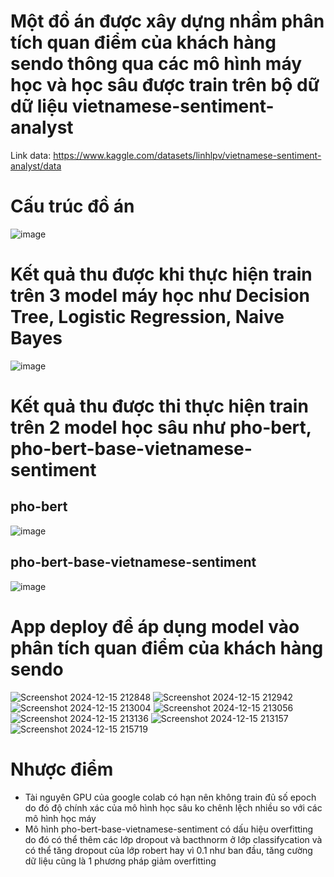 # Một đồ án được xây dựng nhầm phân tích quan điểm của khách hàng sendo thông qua các mô hình máy học và học sâu được train trên bộ dữ dữ liệu vietnamese-sentiment-analyst
Link data: https://www.kaggle.com/datasets/linhlpv/vietnamese-sentiment-analyst/data

# Cấu trúc đồ án

![image](https://github.com/user-attachments/assets/36d5a1ff-6cd3-468a-a51e-b5fa69fbf4c6)

# Kết quả thu được khi thực hiện train trên 3 model máy học như Decision Tree, Logistic Regression, Naive Bayes

![image](https://github.com/user-attachments/assets/81f6fb50-48b7-474b-ae50-633b6df1574a)

# Kết quả thu được thi thực hiện train trên 2 model học sâu như pho-bert, pho-bert-base-vietnamese-sentiment

## pho-bert
![image](https://github.com/user-attachments/assets/578b1737-2603-4419-a69b-64d0ae770197)

## pho-bert-base-vietnamese-sentiment

![image](https://github.com/user-attachments/assets/a9b3e217-4ed1-4b5b-9600-5da0eaf1ed9e)

# App deploy để áp dụng model vào phân tích quan điểm của khách hàng sendo

![Screenshot 2024-12-15 212848](https://github.com/user-attachments/assets/75d5551c-e17f-4796-bb44-5402667724e5)
![Screenshot 2024-12-15 212942](https://github.com/user-attachments/assets/cc56ecbd-6a95-412f-982b-2735354a6df8)
![Screenshot 2024-12-15 213004](https://github.com/user-attachments/assets/dcdb6474-8342-4d26-b5d7-9f74355ce37e)
![Screenshot 2024-12-15 213056](https://github.com/user-attachments/assets/d40190ec-038c-4517-88d4-9942579dec0e)
![Screenshot 2024-12-15 213136](https://github.com/user-attachments/assets/68919868-72ab-45f4-ab34-fc6b570bc3ef)
![Screenshot 2024-12-15 213157](https://github.com/user-attachments/assets/2f3ac271-351f-4baf-9e72-d6297f848b9d)
![Screenshot 2024-12-15 215719](https://github.com/user-attachments/assets/a9ba16eb-3bb0-4afd-97fa-d1b3e9300f62)

# Nhược điểm
- Tài nguyên GPU của google colab có hạn nên không train đủ số epoch do đó độ chính xác của mô hình học sâu ko chênh lệch nhiều so với các mô hình học máy
- Mô hình pho-bert-base-vietnamese-sentiment có dấu hiệu overfitting do đó có thể thêm các lớp dropout và bacthnorm ở lớp classifycation và có thể tăng dropout của lớp robert hay vì 0.1 như ban đầu, tăng cường dữ liệu cũng là 1 phương pháp giảm overfitting

